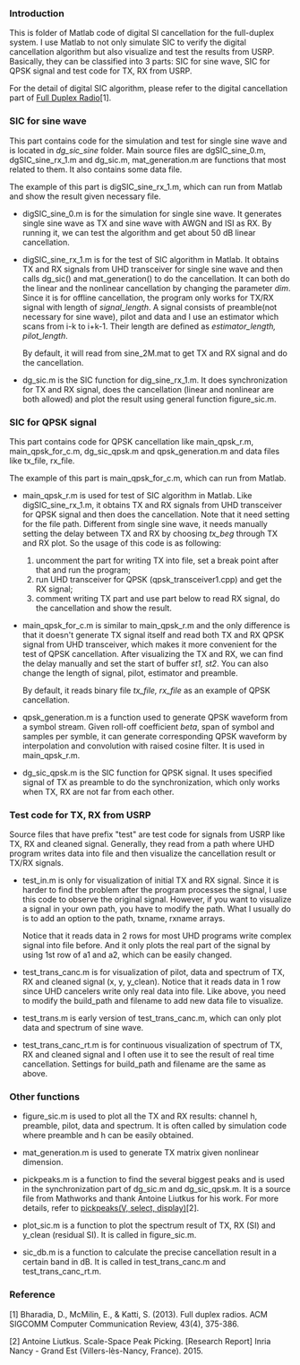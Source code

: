 ### Introduction
This is folder of Matlab code of digital SI cancellation for the full-duplex system. I use Matlab to not only simulate SIC to verify the digital cancellation algorithm but also visualize and test the results from USRP. Basically, they can be classified into 3 parts: SIC for sine wave, SIC for QPSK signal and test code for TX, RX from USRP. 

For the detail of digital SIC algorithm, please refer to the digital cancellation part of [Full Duplex Radio][1]\[1\].

### SIC for sine wave
This part contains code for the simulation and test for single sine wave and is located in *dg_sic_sine* folder. Main source files are dgSIC_sine_0.m, dgSIC_sine_rx\_1.m and dg\_sic.m, mat\_generation.m are functions that most related to them. It also contains some data file.

The example of this part is digSIC_sine_rx\_1.m, which can run from Matlab and show the result given necessary file.

* digSIC_sine_0.m is for the simulation for single sine wave. It generates single sine wave as TX and sine wave with AWGN and ISI as RX. By running it, we can test the algorithm and get about 50 dB linear cancellation.

* digSIC_sine_rx\_1.m is for the test of SIC algorithm in Matlab. It obtains TX and RX signals from UHD transceiver for single sine wave and then calls dg\_sic() and mat\_generation() to do the cancellation. It can both do the linear and the nonlinear cancellation by changing the parameter *dim*. Since it is for offline cancellation, the program only works for TX/RX signal with length of *signal_length*. A signal consists of preamble(not necessary for sine wave), pilot and data and I use an estimator which scans from i-k to i+k-1. Their length are defined as *estimator_length, pilot_length*.   

  By default, it will read from sine\_2M.mat to get TX and RX signal and do the cancellation.

* dg\_sic.m is the SIC function for dig_sine_rx\_1.m. It does synchronization for TX and RX signal, does the cancellation (linear and nonlinear are both allowed) and plot the result using general function figure\_sic.m.

### SIC for QPSK signal
This part contains code for QPSK cancellation like main_qpsk_r.m, main_qpsk_for\_c.m, dg_sic_qpsk.m and qpsk\_generation.m and data files like tx_file, rx_file.

The example of this part is main_qpsk_for\_c.m, which can run from Matlab.

* main_qpsk_r.m is used for test of SIC algorithm in Matlab. Like digSIC_sine_rx\_1.m, it obtains TX and RX signals from UHD transceiver for QPSK signal and then does the cancellation. Note that it need setting for the file path. Different from single sine wave, it needs manually setting the delay between TX and RX by choosing *tx_beg* through TX and RX plot. So the usage of this code is as following:

  1. uncomment the part for writing TX into file, set a break point after that and run the program;
  2. run UHD transceiver for QPSK (qpsk\_transceiver1.cpp) and get the RX signal;
  3. comment writing TX part and use part below to read RX signal, do the cancellation and show the result.

* main_qpsk_for\_c.m is similar to main_qpsk_r.m and the only difference is that it doesn't generate TX signal itself and read both TX and RX QPSK signal from UHD transceiver, which makes it more convenient for the test of QPSK cancellation. After visualizing the TX and RX, we can find the delay manually and set the start of buffer *st1, st2*. You can also change the length of signal, pilot, estimator and preamble.

  By default, it reads binary file *tx_file, rx_file* as an example of QPSK cancellation.

* qpsk\_generation.m is a function used to generate QPSK waveform from a symbol stream. Given roll-off coefficient *beta*, span of symbol and samples per symble, it can generate corresponding QPSK waveform by interpolation and convolution with raised cosine filter. It is used in main_qpsk_r.m. 

* dg_sic_qpsk.m is the SIC function for QPSK signal. It uses specified signal of TX as preamble to do the synchronization, which only works when TX, RX are not far from each other. 

### Test code for TX, RX from USRP
Source files that have prefix "test" are test code for signals from USRP like TX, RX and cleaned signal. Generally, they read from a path where UHD program writes data into file and then visualize the cancellation result or TX/RX signals. 

* test\_in.m is only for visualization of initial TX and RX signal. Since it is harder to find the problem after the program processes the signal, I use this code to observe the original signal. However, if you want to visualize a signal in your own path, you have to modify the path. What I usually do is to add an option to the path, txname, rxname arrays. 

  Notice that it reads data in 2 rows for most UHD programs write complex signal into file before. And it only plots the real part of the signal by using 1st row of a1 and a2, which can be easily changed.

* test_trans_canc.m is for visualization of pilot, data and spectrum of TX, RX and cleaned signal (x, y, y\_clean). Notice that it reads data in 1 row since UHD cancelers write only real data into file. Like above, you need to modify the build\_path and filename to add new data file to visualize.

* test\_trans.m is early version of test_trans_canc.m, which can only plot data and spectrum of sine wave.

* test_trans_canc\_rt.m is for continuous visualization of spectrum of TX, RX and cleaned signal and I often use it to see the result of real time cancellation. Settings for build\_path and filename are the same as above.

### Other functions
* figure\_sic.m is used to plot all the TX and RX results: channel h, preamble, pilot, data and spectrum. It is often called by simulation code where preamble and h can be easily obtained.

* mat\_generation.m is used to generate TX matrix given nonlinear dimension. 

* pickpeaks.m is a function to find the several biggest peaks and is used in the synchronization part of dg\_sic.m and dg_sic_qpsk.m. It is a source file from Mathworks and thank Antoine Liutkus for his work. For more details, refer to [pickpeaks(V, select, display)][2]\[2\].

* plot\_sic.m is a function to plot the spectrum result of TX, RX (SI) and y\_clean (residual SI). It is called in figure\_sic.m.

* sic\_db.m is a function to calculate the precise cancellation result in a certain band in dB. It is called in test_trans_canc.m and test_trans_canc\_rt.m.

### Reference
\[1\] Bharadia, D., McMilin, E., & Katti, S. (2013). Full duplex radios. ACM SIGCOMM Computer Communication Review, 43(4), 375-386.

\[2\] Antoine Liutkus. Scale-Space Peak Picking. [Research Report] Inria Nancy - Grand Est (Villers-lès-Nancy, France). 2015.

[1]:https://www.google.com/url?sa=t&rct=j&q=&esrc=s&source=web&cd=1&cad=rja&uact=8&ved=0ahUKEwjI4K7U1JHWAhVH9IMKHR2xD0sQFghuMAA&url=https%3A%2F%2Fwww.stanford.edu%2F~skatti%2Fpubs%2Fsigcomm13-fullduplex.pdf&usg=AFQjCNGZDqwpXhxTrJmdkXovcJt1N28TkQ

[2]:https://hal.inria.fr/hal-01103123

